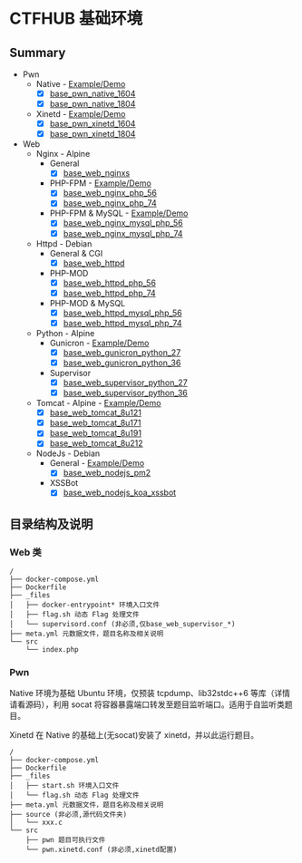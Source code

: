 # CTFHUB 基础环境

## Summary

- Pwn
    - Native - [Example/Demo](https://github.com/ctfhub-team/challenge_bsidessf_2019_pwn_slowfire)
        - [x] [base_pwn_native_1604](https://github.com/ctfhub-team/base_pwn_native_1604)
        - [x] [base_pwn_native_1804](https://github.com/ctfhub-team/base_pwn_native_1804)
    - Xinetd - [Example/Demo](https://github.com/ctfhub-team/challenge_bctf_2018_pwn_begentle)    
        - [x] [base_pwn_xinetd_1604](https://github.com/ctfhub-team/base_pwn_xinetd_1604)
        - [x] [base_pwn_xinetd_1804](https://github.com/ctfhub-team/base_pwn_xinetd_1804)
- Web
    - Nginx - Alpine
        - General
            - [x] [base_web_nginxs](https://github.com/ctfhub-team/base_web_nginxs)
        - PHP-FPM - [Example/Demo](https://github.com/ctfhub-team/challenge_pwnhub_2017_web_open_weekday)
            - [x] [base_web_nginx_php_56](https://github.com/ctfhub-team/base_web_nginx_php_56)
            - [x] [base_web_nginx_php_74](https://github.com/ctfhub-team/base_web_nginx_php_74)
        - PHP-FPM & MySQL - [Example/Demo](https://github.com/ctfhub-team/challenge_gyctf_2020_web_babyphp)
            - [x] [base_web_nginx_mysql_php_56](https://github.com/ctfhub-team/base_web_nginx_mysql_php_56)
            - [x] [base_web_nginx_mysql_php_74](https://github.com/ctfhub-team/base_web_nginx_mysql_php_74)
    - Httpd - Debian
        - General & CGI
            - [x] [base_web_httpd](https://github.com/ctfhub-team/base_web_httpd)
        - PHP-MOD
            - [x] [base_web_httpd_php_56](https://github.com/ctfhub-team/base_web_httpd_php_56)
            - [x] [base_web_httpd_php_74](https://github.com/ctfhub-team/base_web_httpd_php_74)
        - PHP-MOD & MySQL
            - [x] [base_web_httpd_mysql_php_56](https://github.com/ctfhub-team/base_web_httpd_mysql_php_56)
            - [x] [base_web_httpd_mysql_php_74](https://github.com/ctfhub-team/base_web_httpd_mysql_php_74)
    - Python - Alpine
        - Gunicron - [Example/Demo](https://github.com/ctfhub-team/challenge_ddctf_2019_web_homebrew_event_loop_base)
            - [x] [base_web_gunicron_python_27](https://github.com/ctfhub-team/base_web_gunicron_python_27)
            - [x] [base_web_gunicron_python_36](https://github.com/ctfhub-team/base_web_gunicron_python_36)
        - Supervisor
            - [x] [base_web_supervisor_python_27](https://github.com/ctfhub-team/base_web_supervisor_python_27)
            - [x] [base_web_supervisor_python_36](https://github.com/ctfhub-team/base_web_supervisor_python_36)
    - Tomcat - Alpine - [Example/Demo](https://github.com/ctfhub-team/challenge_wangdingbei_2020_web_qinglong_filejava)
        - [x] [base_web_tomcat_8u121](https://github.com/ctfhub-team/base_web_tomcat_8u121)
        - [x] [base_web_tomcat_8u171](https://github.com/ctfhub-team/base_web_tomcat_8u171)
        - [x] [base_web_tomcat_8u191](https://github.com/ctfhub-team/base_web_tomcat_8u191)
        - [x] [base_web_tomcat_8u212](https://github.com/ctfhub-team/base_web_tomcat_8u212)
    - NodeJs - Debian
        - General - [Example/Demo](https://github.com/ctfhub-team/challenge_wangdingbei_2020_web_qinglong_notes)
            - [x] [base_web_nodejs_pm2](https://github.com/ctfhub-team/base_web_nodejs_pm2)
        - XSSBot
            - [x] [base_web_nodejs_koa_xssbot](https://github.com/ctfhub-team/base_web_nodejs_koa_xssbot)

## 目录结构及说明

### Web 类

```
/  
├── docker-compose.yml  
├── Dockerfile  
├── _files  
│   ├── docker-entrypoint* 环境入口文件  
│   ├── flag.sh 动态 Flag 处理文件  
│   └── supervisord.conf (非必须,仅base_web_supervisor_*)  
├── meta.yml 元数据文件，题目名称及相关说明  
└── src  
    └── index.php  
```

### Pwn

Native 环境为基础 Ubuntu 环境，仅预装 tcpdump、lib32stdc++6 等库（详情请看源码），利用 socat 将容器暴露端口转发至题目监听端口。适用于自监听类题目。

Xinetd 在 Native 的基础上(无socat)安装了 xinetd，并以此运行题目。

```
/  
├── docker-compose.yml  
├── Dockerfile  
├── _files  
│   ├── start.sh 环境入口文件  
│   └── flag.sh 动态 Flag 处理文件  
├── meta.yml 元数据文件，题目名称及相关说明  
├── source (非必须,源代码文件夹)  
│   └── xxx.c  
└── src  
    ├── pwn 题目可执行文件  
    └── pwn.xinetd.conf (非必须,xinetd配置)  
```